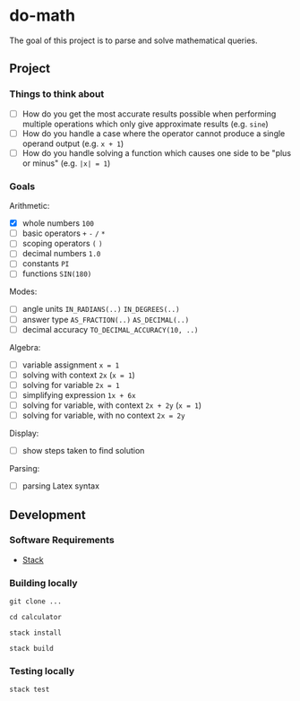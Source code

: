# do-math

The goal of this project is to parse and solve mathematical queries.

## Project

### Things to think about

- [ ] How do you get the most accurate results possible when performing multiple operations which only give approximate results (e.g. `sine`)
- [ ] How do you handle a case where the operator cannot produce a single operand output (e.g. `x + 1`)
- [ ] How do you handle solving a function which causes one side to be "plus or minus" (e.g. `|x| = 1`)

### Goals

Arithmetic:

- [x] whole numbers `100`
- [ ] basic operators `+` `-` `/` `*`
- [ ] scoping operators `(` `)`
- [ ] decimal numbers `1.0`
- [ ] constants `PI`
- [ ] functions `SIN(180)`

Modes:

- [ ] angle units `IN_RADIANS(..)` `IN_DEGREES(..)`
- [ ] answer type `AS_FRACTION(..)` `AS_DECIMAL(..)`
- [ ] decimal accuracy `TO_DECIMAL_ACCURACY(10, ..)`

Algebra:

- [ ] variable assignment `x = 1`
- [ ] solving with context `2x` (`x = 1`)
- [ ] solving for variable `2x = 1`
- [ ] simplifying expression `1x + 6x`
- [ ] solving for variable, with context `2x + 2y` (`x = 1`)
- [ ] solving for variable, with no context `2x = 2y`

Display:

- [ ] show steps taken to find solution

Parsing:

- [ ] parsing Latex syntax

## Development

### Software Requirements

- [Stack](https://docs.haskellstack.org/en/stable/README/)

### Building locally

`git clone ...`

`cd calculator`

`stack install`

`stack build`

### Testing locally

`stack test`

